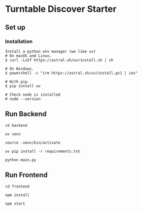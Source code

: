 # Turntable Discover Starter

## Set up

### Installation 
```
Install a python env manager (we like uv)
# On macOS and Linux.
$ curl -LsSf https://astral.sh/uv/install.sh | sh

# On Windows.
$ powershell -c "irm https://astral.sh/uv/install.ps1 | iex"

# With pip.
$ pip install uv

# Check node is installed
# node --version
```

## Run Backend
```
cd backend

uv venv

source .venv/bin/activate

uv pip install -r requirements.txt

python main.py
```

## Run Frontend
```
cd frontend

npm install

npm start
```

